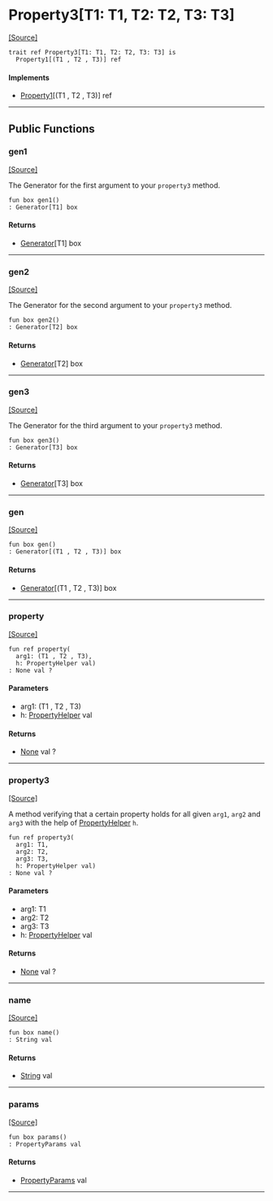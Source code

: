 # Property3\[T1: T1, T2: T2, T3: T3\]
<span class="source-link">[[Source]](src/ponycheck/property.md#L119)</span>
```pony
trait ref Property3[T1: T1, T2: T2, T3: T3] is
  Property1[(T1 , T2 , T3)] ref
```

#### Implements

* [Property1](ponycheck-Property1.md)\[(T1 , T2 , T3)\] ref

---

## Public Functions

### gen1
<span class="source-link">[[Source]](src/ponycheck/property.md#L121)</span>


The Generator for the first argument to your `property3` method.


```pony
fun box gen1()
: Generator[T1] box
```

#### Returns

* [Generator](ponycheck-Generator.md)\[T1\] box

---

### gen2
<span class="source-link">[[Source]](src/ponycheck/property.md#L126)</span>


The Generator for the second argument to your `property3` method.


```pony
fun box gen2()
: Generator[T2] box
```

#### Returns

* [Generator](ponycheck-Generator.md)\[T2\] box

---

### gen3
<span class="source-link">[[Source]](src/ponycheck/property.md#L131)</span>


The Generator for the third argument to your `property3` method.


```pony
fun box gen3()
: Generator[T3] box
```

#### Returns

* [Generator](ponycheck-Generator.md)\[T3\] box

---

### gen
<span class="source-link">[[Source]](src/ponycheck/property.md#L136)</span>


```pony
fun box gen()
: Generator[(T1 , T2 , T3)] box
```

#### Returns

* [Generator](ponycheck-Generator.md)\[(T1 , T2 , T3)\] box

---

### property
<span class="source-link">[[Source]](src/ponycheck/property.md#L142)</span>


```pony
fun ref property(
  arg1: (T1 , T2 , T3),
  h: PropertyHelper val)
: None val ?
```
#### Parameters

*   arg1: (T1 , T2 , T3)
*   h: [PropertyHelper](ponycheck-PropertyHelper.md) val

#### Returns

* [None](builtin-None.md) val ?

---

### property3
<span class="source-link">[[Source]](src/ponycheck/property.md#L146)</span>


A method verifying that a certain property holds for all given `arg1`, `arg2` and `arg3`
with the help of [PropertyHelper](ponycheck-PropertyHelper.md) `h`.


```pony
fun ref property3(
  arg1: T1,
  arg2: T2,
  arg3: T3,
  h: PropertyHelper val)
: None val ?
```
#### Parameters

*   arg1: T1
*   arg2: T2
*   arg3: T3
*   h: [PropertyHelper](ponycheck-PropertyHelper.md) val

#### Returns

* [None](builtin-None.md) val ?

---

### name
<span class="source-link">[[Source]](src/ponycheck/property.md#L70)</span>


```pony
fun box name()
: String val
```

#### Returns

* [String](builtin-String.md) val

---

### params
<span class="source-link">[[Source]](src/ponycheck/property.md#L75)</span>


```pony
fun box params()
: PropertyParams val
```

#### Returns

* [PropertyParams](ponycheck-PropertyParams.md) val

---

